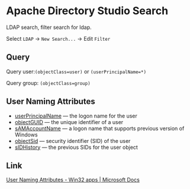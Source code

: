 # Apache Directory Studio Search

LDAP search, filter search for ldap.

Select `LDAP` -> `New Search...` -> Edit `Filter` 

## Query

Query user:`(objectClass=user)` or `(userPrincipalName=*)`

Query group: `(objectClass=group)`

## User Naming Attributes

- [userPrincipalName](https://docs.microsoft.com/en-us/windows/win32/ad/naming-properties#userprincipalname) — the logon name for the user
- [objectGUID](https://docs.microsoft.com/en-us/windows/win32/ad/naming-properties#objectguid) — the unique identifier of a user
- [sAMAccountName](https://docs.microsoft.com/en-us/windows/win32/ad/naming-properties#samaccountname) — a logon name that supports previous version of Windows
- [objectSid](https://docs.microsoft.com/en-us/windows/win32/ad/naming-properties#objectsid) — security identifier (SID) of the user
- [sIDHistory](https://docs.microsoft.com/en-us/windows/win32/ad/naming-properties#sidhistory) — the previous SIDs for the user object

## Link

[User Naming Attributes - Win32 apps | Microsoft Docs](https://docs.microsoft.com/en-us/windows/win32/ad/naming-properties)
